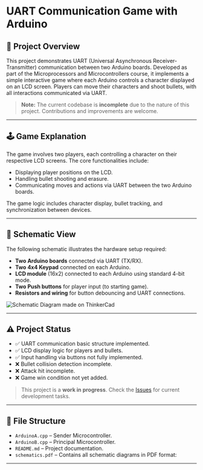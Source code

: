 # UART Communication Game with Arduino

## 📖 Project Overview

This project demonstrates UART (Universal Asynchronous Receiver-Transmitter) communication between two Arduino boards. Developed as part of the Microprocessors and Microcontrollers course, it implements a simple interactive game where each Arduino controls a character displayed on an LCD screen. Players can move their characters and shoot bullets, with all interactions communicated via UART.

> **Note:** The current codebase is **incomplete** due to the nature of this project. Contributions and improvements are welcome.

---

## 🕹️ Game Explanation

The game involves two players, each controlling a character on their respective LCD screens. The core functionalities include:

- Displaying player positions on the LCD.
- Handling bullet shooting and erasure.
- Communicating moves and actions via UART between the two Arduino boards.

The game logic includes character display, bullet tracking, and synchronization between devices.

---

## 🔌 Schematic View

The following schematic illustrates the hardware setup required:

- **Two Arduino boards** connected via UART (TX/RX).
- **Two 4x4 Keypad** connected on each Arduino.
- **LCD module** (16x2) connected to each Arduino using standard 4-bit mode.
- **Two Push buttons** for player input (to starting game).
- **Resistors and wiring** for button debouncing and UART connections.

![Schematic Diagram made on ThinkerCad](https://github.com/user-attachments/assets/bea13f8c-3858-4046-aae7-a9ba5394dd1f)

---

## ⚠️ Project Status

- ✅ UART communication basic structure implemented.
- ✅ LCD display logic for players and bullets.
- ✅ Input handling via buttons not fully implemented.
- ❌ Bullet collision detection incomplete.
- ❌ Attack hit incomplete.
- ❌ Game win condition not yet added.

> This project is a **work in progress**. Check the [Issues](link-to-issues) for current development tasks.

---

## 📂 File Structure

- `ArduinoA.cpp` – Sender Microcontroller.
- `ArduinoB.cpp` – Principal Microcontroller.
- `README.md` – Project documentation.
- `schematics.pdf` – Contains all schematic diagrams in PDF format:
---
